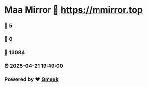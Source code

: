 # Maa Mirror :link: https://mmirror.top 
### :page_facing_up: [5](https://mmirror.top/tag.html) 
### :speech_balloon: 0 
### :hibiscus: 13084 
### :alarm_clock: 2025-04-21 19:49:00 
### Powered by :heart: [Gmeek](https://github.com/Meekdai/Gmeek)
